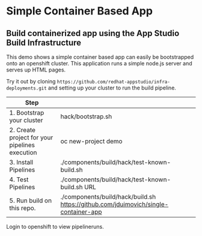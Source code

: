 # Simple Container Based App 

## Build containerized app using the App Studio Build Infrastructure 

This demo shows a simple container based app can easily be bootstrapped onto an openshift cluster.
This application runs a simple node.js server and serves up HTML pages. 

Try it out by cloning `https://github.com/redhat-appstudio/infra-deployments.git`  and setting up your cluster to run the build pipeline.
 
| Step    |    |
| ----------- | ----------- |
| 1.  Bootstrap your cluster    |  hack/bootstrap.sh    |
| 2.  Create project for your pipelines execution    |  oc new-project demo     |
| 3. Install Pipelines       | ./components/build/hack/test-known-build.sh | 
| 4. Test Pipelines     |   ./components/build/hack/test-known-build.sh URL      |
| 5.  Run build on this repo.     |  ./components/build/hack/build.sh  https://github.com/jduimovich/single-container-app       |


Login to openshift to view pipelineruns.
 


